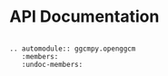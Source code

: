 # API Documentation

```{eval-rst}

.. automodule:: ggcmpy.openggcm
   :members:
   :undoc-members:
```
